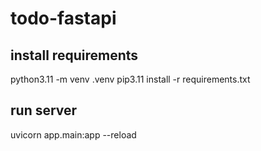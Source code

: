# todo-fastapi

## install requirements
python3.11 -m venv .venv
pip3.11 install -r requirements.txt

## run server
uvicorn app.main:app --reload